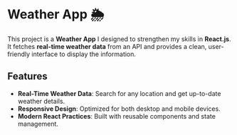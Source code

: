 # Weather App 🌦️

This project is a **Weather App** I designed to strengthen my skills in **React.js**. It fetches **real-time weather data** from an API and provides a clean, user-friendly interface to display the information.

## Features
- **Real-Time Weather Data**: Search for any location and get up-to-date weather details.
- **Responsive Design**: Optimized for both desktop and mobile devices.
- **Modern React Practices**: Built with reusable components and state management.